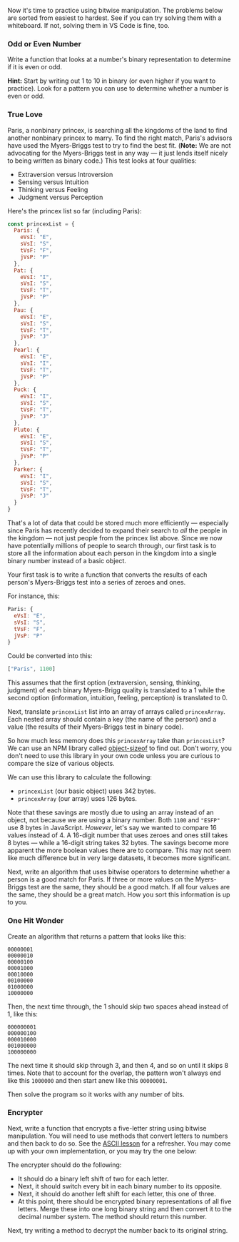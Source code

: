 Now it's time to practice using bitwise manipulation. The problems below are sorted from easiest to hardest. See if you can try solving them with a whiteboard. If not, solving them in VS Code is fine, too.

### Odd or Even Number

Write a function that looks at a number's binary representation to determine if it is even or odd.

**Hint:** Start by writing out 1 to 10 in binary (or even higher if you want to practice). Look for a pattern you can use to determine whether a number is even or odd.

### True Love

Paris, a nonbinary princex, is searching all the kingdoms of the land to find another nonbinary princex to marry. To find the right match, Paris's advisors have used the Myers-Briggs test to try to find the best fit. (**Note:** We are not advocating for the Myers-Briggs test in any way — it just lends itself nicely to being written as binary code.) This test looks at four qualities:

* Extraversion versus Introversion
* Sensing versus Intuition
* Thinking versus Feeling
* Judgment versus Perception

Here's the princex list so far (including Paris):

```js
const princexList = {
  Paris: {
    eVsI: "E",
    sVsI: "S",
    tVsF: "F",
    jVsP: "P"
  },
  Pat: {
    eVsI: "I",
    sVsI: "S",
    tVsF: "T",
    jVsP: "P"
  },
  Pau: {
    eVsI: "E",
    sVsI: "S",
    tVsF: "T",
    jVsP: "J"
  },
  Pearl: {
    eVsI: "E",
    sVsI: "I",
    tVsF: "T",
    jVsP: "P"
  },
  Puck: {
    eVsI: "I",
    sVsI: "S",
    tVsF: "T",
    jVsP: "J"
  },
  Pluto: {
    eVsI: "E",
    sVsI: "S",
    tVsF: "T",
    jVsP: "P"
  },
  Parker: {
    eVsI: "I",
    sVsI: "S",
    tVsF: "T",
    jVsP: "J"
  }
}
```

That's a lot of data that could be stored much more efficiently — especially since Paris has recently decided to expand their search to _all_ the people in the kingdom — not just people from the princex list above. Since we now have potentially millions of people to search through, our first task is to store all the information about each person in the kingdom into a single binary number instead of a basic object.

Your first task is to write a function that converts the results of each person's Myers-Briggs test into a series of zeroes and ones.

For instance, this:

```js
Paris: {
  eVsI: "E",
  sVsI: "S",
  tVsF: "F",
  jVsP: "P"
}
```

Could be converted into this:

```js
["Paris", 1100]
```

This assumes that the first option (extraversion, sensing, thinking, judgment) of each binary Myers-Brigg quality is translated to a 1 while the second option (information, intuition, feeling, perception) is translated to 0.

Next, translate `princexList` list into an array of arrays called `princexArray`. Each nested array should contain a key (the name of the person) and a value (the results of their Myers-Briggs test in binary code).

So how much less memory does this `princexArray` take than `princexList`? We can use an NPM library called [object-sizeof](https://www.npmjs.com/package/object-sizeof) to find out. Don't worry, you don't need to use this library in your own code unless you are curious to compare the size of various objects.

We can use this library to calculate the following:

* `princexList` (our basic object) uses 342 bytes.
* `princexArray` (our array) uses 126 bytes.

Note that these savings are mostly due to using an array instead of an object, not because we are using a binary number. Both `1100` and `"ESFP"` use 8 bytes in JavaScript. _However_, let's say we wanted to compare 16 values instead of 4. A 16-digit number that uses zeroes and ones still takes 8 bytes — while a 16-digit string takes 32 bytes. The savings become more apparent the more boolean values there are to compare. This may not seem like much difference but in very large datasets, it becomes more significant.

Next, write an algorithm that uses bitwise operators to determine whether a person is a good match for Paris. If three or more values on the Myers-Briggs test are the same, they should be a good match. If all four values are the same, they should be a great match. How you sort this information is up to you.

### One Hit Wonder

Create an algorithm that returns a pattern that looks like this:

```
00000001
00000010
00000100
00001000
00010000
00100000
01000000
10000000
```

Then, the next time through, the 1 should skip two spaces ahead instead of 1, like this:

```
000000001
000000100
000010000
001000000
100000000
```

The next time it should skip through 3, and then 4, and so on until it skips 8 times. Note that to account for the overlap, the pattern won't always end like this `1000000` and then start anew like this `00000001`.

Then solve the program so it works with any number of bits.

### Encrypter

Next, write a function that encrypts a five-letter string using bitwise manipulation. You will need to use methods that convert letters to numbers and then back to do so. See the [ASCII lesson](link-here) for a refresher. You may come up with your own implementation, or you may try the one below:

The encrypter should do the following:

* It should do a binary left shift of two for each letter.
* Next, it should switch every bit in each binary number to its opposite.
* Next, it should do another left shift for each letter, this one of three.
* At this point, there should be encrypted binary representations of all five letters. Merge these into one long binary string and then convert it to the decimal number system. The method should return this number.

Next, try writing a method to decrypt the number back to its original string.
